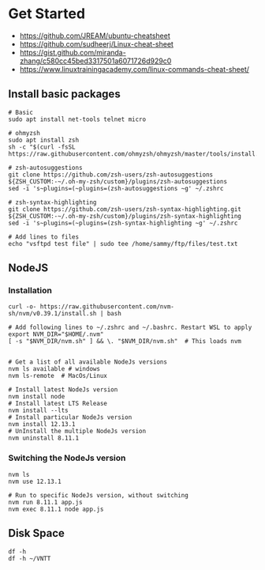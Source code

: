 # Get Started

- https://github.com/JREAM/ubuntu-cheatsheet
- https://github.com/sudheerj/Linux-cheat-sheet
- https://gist.github.com/miranda-zhang/c580cc45bed3317501a6071726d929c0
- https://www.linuxtrainingacademy.com/linux-commands-cheat-sheet/

## Install basic packages

```shell
# Basic
sudo apt install net-tools telnet micro

# ohmyzsh
sudo apt install zsh
sh -c "$(curl -fsSL https://raw.githubusercontent.com/ohmyzsh/ohmyzsh/master/tools/install.sh)"

# zsh-autosuggestions
git clone https://github.com/zsh-users/zsh-autosuggestions ${ZSH_CUSTOM:-~/.oh-my-zsh/custom}/plugins/zsh-autosuggestions
sed -i 's~plugins=(~plugins=(zsh-autosuggestions ~g' ~/.zshrc

# zsh-syntax-highlighting
git clone https://github.com/zsh-users/zsh-syntax-highlighting.git ${ZSH_CUSTOM:-~/.oh-my-zsh/custom}/plugins/zsh-syntax-highlighting
sed -i 's~plugins=(~plugins=(zsh-syntax-highlighting ~g' ~/.zshrc
```


```shell
# Add lines to files
echo "vsftpd test file" | sudo tee /home/sammy/ftp/files/test.txt
```

## NodeJS
### Installation
```shell
curl -o- https://raw.githubusercontent.com/nvm-sh/nvm/v0.39.1/install.sh | bash

# Add following lines to ~/.zshrc and ~/.bashrc. Restart WSL to apply
export NVM_DIR="$HOME/.nvm"
[ -s "$NVM_DIR/nvm.sh" ] && \. "$NVM_DIR/nvm.sh"  # This loads nvm


# Get a list of all available NodeJs versions
nvm ls available # windows
nvm ls-remote  # MacOs/Linux

# Install latest NodeJs version
nvm install node
# Install latest LTS Release
nvm install --lts
# Install particular NodeJs version
nvm install 12.13.1
# UnInstall the multiple NodeJs version
nvm uninstall 8.11.1
```

### Switching the NodeJs version
```shell
nvm ls
nvm use 12.13.1

# Run to specific NodeJs version, without switching
nvm run 8.11.1 app.js
nvm exec 8.11.1 node app.js
```

## Disk Space
```shell
df -h
df -h ~/VNTT
```

